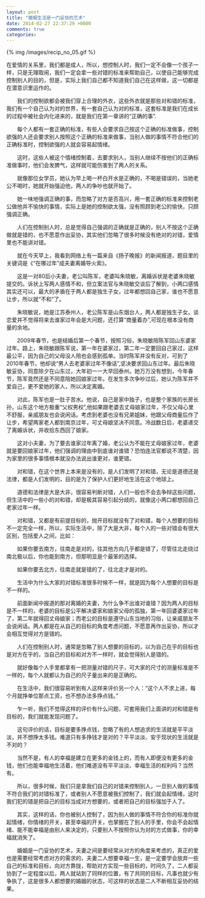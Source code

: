 ```yaml
---
layout: post
title: "婚姻生活是一门妥协的艺术"
date: 2014-02-27 22:37:29 +0800
comments: true
categories: 
---
```


{% img /images/recip_no_05.gif %}

在爱情的关系里，我们都是成人，所以，想控制人时，我们一定不会像一个孩子一样，只是无理取闹，我们一定会拿一些对错的标准来帮助自己，以使自己能够完成控制别人的目的，但是，实际上我们自己都不知道我们自己在这样做，这一切都是在潜意识里运作的。

　　我们的控制欲都会被我们穿上合理的外衣，这些外衣就是那些对和错的标准，我们有一个自己认为对的世界，有一套自己认为对的标准，这套标准是我们在成长的过程中被社会内化进来的，就是我们在第一章讲的“正确的事”.

　　每个人都有一套正确的标准，有些人会要求自己按这个正确的标准做事，控制欲强的人还会要求别人按照这个正确的标准来做事，当别人做的事情不符合他们的正确标准时，控制欲强的人就会容易起情绪。

　　这时，这些人被这个情绪控制着，去要求别人，当别人继续不按他们的正确标准做事时，他们会发脾气，这样就可能伤害到了两人的关系。

　　就像那位女学员，她认为早上喝一杯白开水是正确的，不喝是错误的，当她老公不喝时，她就开始强迫他，两人的争吵也就开始了。

　　她一味地强调正确的事，而忽略了对方是否高兴，用一套正确的标准来控制老公做他并不愉快的事情，实际上是她的控制欲太强，没有照顾到老公的愉快，只顾强调正确。

　　人们在控制别人时，总是觉得自己强调的正确就是正确的，别人不按这个正确做就是错的，也不愿意作出妥协，其实他们忽略了很多时候没有绝对的对错，爱情里也不能讲对错。

　　就在今天早上，我看到网络上有一篇来自《扬子晚报》的新闻报道，题目里的关键词是《“在哪过年”成夫妻离婚导火索》。

　　这是一对80后小夫妻，老公叫陈军，老婆叫朱晓敏，离婚诉状是老婆朱晓敏提交的。诉状上写两人感情不和，但立案法官与朱晓敏交谈后了解到，小两口感情其实还可以，最大的矛盾在于两人都是独生子女，过年都想回自己家，谁也不愿意让步，所以就“不和”了。

　　朱晓敏说，她是江苏泰州人，老公陈军是山东烟台人，两人都是独生子女。谈恋爱并不觉得将来去谁家过年会是大问题，还打算“商量着办”,可现在根本没有商量的余地。

　　2009年春节，也是结婚后第一个春节，按照习俗，朱晓敏陪陈军回山东婆家过年。路上，朱晓敏跟陈军说，第一年在婆家过，第二年一定要回自己家过，这样最公平，因为自己的父母没人陪也会感到孤单。当时陈军并没有反对，可到了2010年春节，他却说“男人去老婆家过年不像话”,坚决要求回山东过年。最后朱晓敏妥协，同意除夕在山东过，大年初一一大早回泰州。她万万没有想到，今年春节，陈军竟然还是不同意陪她回娘家过年。在发生多次争吵过后，她认为陈军并不爱自己，更不爱她的家人，所以决定离婚。

　　对此，陈军也是一肚子苦水。他说，自己是家中独子，也是整个家族的长房长孙，山东这个地方极重“父权男权”,他如果跟老婆去丈母娘家过年，不仅父母心里不舒服，亲戚朋友也会说闲话。考虑到老婆也没有兄弟姐妹，他跟父母商量后作了让步，希望两家老人都到南京过年，可丈母娘坚决不同意。冷战数日后，老婆递交了离婚诉状，并收拾东西回了娘家。

　　这对小夫妻，为了要去谁家过年离了婚，老公认为不能在丈母娘家过年，老婆就是要回娘家过年，他们强调的理由中到底谁对谁错？恐怕连法官都说不清楚，因为家里的很多事情根本就没办法说出谁更对，谁更错。

　　对和错，在这个世界上本来是没有的，是人们发明了对和错，无论是道德还是法律，都是人们发明的，目的是为了保护人们更好地生活在这个地球上。

　　道德和法律是大是大非，很容易判断对错，人们一般也不会去争辩这些问题，但生活中的一些小的对和错，却是极其容易引起分歧的，就像这小两口都想回自己老家过年一样。

　　对和错，又都是有前提目标的，抛开目标就没有了对和错，每个人想要的目标不一定完全一样，所以，实际生活中，除了大是大非，每个人的一些对错会有很大区别，包括爱人之间，比如：

　　如果你要去南方，往南走是对的，往其他方向几乎都是错了，尽管往北走绕过南北极以后，你也能到南方，但那明显是个最笨的选择。

　　如果你要去北方，往南走就是错的了，往北走才是对的。

　　生活中为什么大家的对错标准很多时候不一样，就是因为每个人想要的目标是不一样的。

　　前面新闻中报道的那对离婚的夫妻，为什么争不出谁对谁错？因为两人的目标是不一样的，老婆的目标是公平解决婆家和娘家父母的孤独，第一年回婆婆家过年了，第二年就得回丈母娘家；而老公的目标是遵守山东当地的习俗，让亲戚朋友不会说闲话。两人都是在从自己的目标的角度考虑问题，不愿意再作出妥协，所以才会相互觉得对方是错的。

　　人们在控制别人时，通常是忽略了别人想要的目标的，以为自己在乎的目标也是对方在乎的，当自己的目标和对方不一样时，就会觉得别人是错的。

　　就好像每个人手里都拿有一把测量对错的尺子，可大家的尺寸的测量标准是不一样的，每个人就都认为自己的尺子量出来的是正确的。

　　在生活中，我们很容易听到有人这样来评价另一个人：“这个人不求上进，每个月就挣单位那点工资，也不想办法多挣点钱。”

　　乍一听，我们不觉得这样的评价有什么问题，可套用我们上面讲的对和错是有目标的，我们就能发现问题了。

　　这句评价的话，目标是要多挣点钱，忽略了有的人想追求的生活就是平平淡淡，并不想挣太多钱。难道只有多挣钱才是对的？平平淡淡、安于现状的生活就是不对的？

　　当然不是，有人的幸福是建立在更多的金钱上的，而有人即便没有更多的金钱，他们也能幸福地生活着，他们难道没有平平淡淡、幸福生活的权利吗？当然有。

　　所以，很多时候，我们只是拿我们自己的对错来控制别人，一旦别人做的事情不符合我们的对错标准了，或者别人不愿意被我们控制了，我们就会起情绪，这时我们犯的错是把自己的目标当成对方想要的，或者把自己的目标强加于人了。

　　其实，这样的话，你也被别人控制了，因为别人做的事情不符合你的标准你就起情绪，你情绪的开关，甚至幸福的开关，也掌握在了别人的手里，你会不会起情绪、能不能幸福是由别人来决定的，只要别人不按照你认为对的方式做事，你的幸福就消失了。

　　婚姻是一门妥协的艺术，夫妻之间是要经常从对方的角度来考虑的，真正的爱也是需要经常考虑对方的需求的，夫妻二人想要幸福一生，是一定要学会放弃一些自己的标准和目标，向对方靠拢，帮助对方实现一些目标的，时间久了，二人都妥协到了一定程度以后，两人就站到了同样的位置，有了共同的目标，凡事也就少有争执了，这是很多人都想要的婚姻的状态，可这样的状态是二人不断相互妥协的结果。
